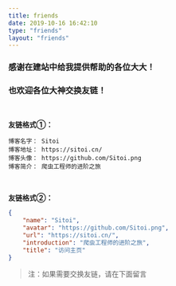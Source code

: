 ```yaml
---
title: friends
date: 2019-10-16 16:42:10
type: "friends"
layout: "friends"
---
```


### 感谢在建站中给我提供帮助的各位大大！

### 也欢迎各位大神交换友链！

<br>

**友链格式①：**

```text
博客名字： Sitoi
博客地址： https://sitoi.cn/
博客头像： https://github.com/Sitoi.png
博客简介： 爬虫工程师的进阶之旅
```

<br>

**友链格式②：**

```json
{
    "name": "Sitoi",
    "avatar": "https://github.com/Sitoi.png",
    "url": "https://sitoi.cn/",
    "introduction": "爬虫工程师的进阶之旅",
    "title": "访问主页"
}
```

> 注：如果需要交换友链，请在下面留言